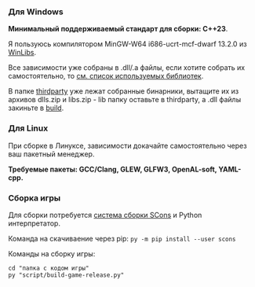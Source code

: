 ### Для Windows

**Минимальный поддерживаемый стандарт для сборки: C++23**.

Я пользуюсь компилятором MinGW-W64 i686-ucrt-mcf-dwarf 13.2.0 из [WinLibs](https://winlibs.com/).

Все зависимости уже собраны в .dll/.a файлы, если хотите собрать их самостоятельно, то [см. список используемых библиотек](version.txt).

В папке [thirdparty](thirdparty/) уже лежат собранные бинарники, вытащите их из архивов dlls.zip и libs.zip - lib папку оставьте в thirdparty, а .dll файлы закиньте в [build](build/).

### Для Linux

При сборке в Линуксе, зависимости докачайте самостоятельно через ваш пакетный менеджер.

**Требуемые пакеты: GCC/Clang, GLEW, GLFW3, OpenAL-soft, YAML-cpp.**

### Сборка игры

Для сборки потребуется [система сборки SCons](https://scons.org/) и Python интерпретатор.

Команда на скачиваение через pip: ```py -m pip install --user scons```

Команды на сборку игры:
```
cd "папка с кодом игры"
py "script/build-game-release.py"
```

